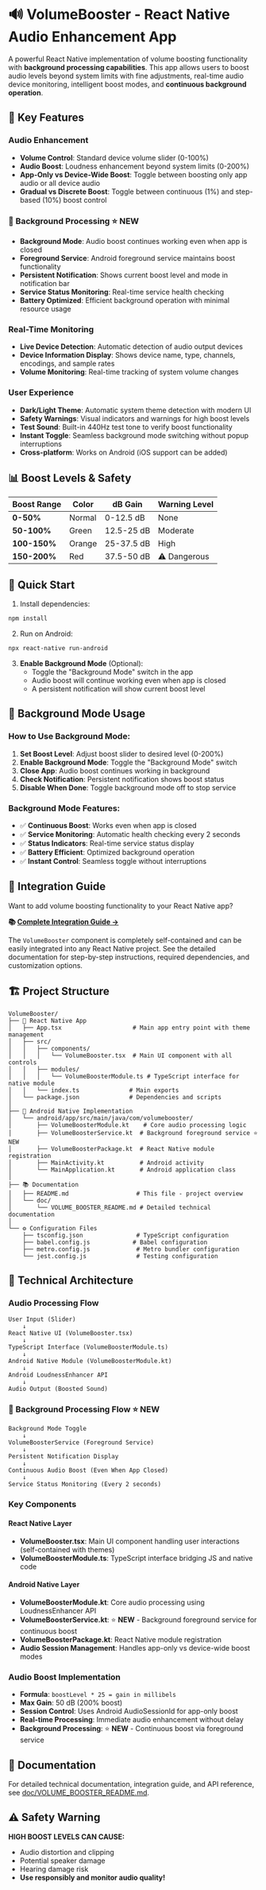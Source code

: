 # 🔊 VolumeBooster - React Native Audio Enhancement App

A powerful React Native implementation of volume boosting functionality with **background processing capabilities**. This app allows users to boost audio levels beyond system limits with fine adjustments, real-time audio device monitoring, intelligent boost modes, and **continuous background operation**.

## 🚀 Key Features

### **Audio Enhancement**
- **Volume Control**: Standard device volume slider (0-100%)
- **Audio Boost**: Loudness enhancement beyond system limits (0-200%)
- **App-Only vs Device-Wide Boost**: Toggle between boosting only app audio or all device audio
- **Gradual vs Discrete Boost**: Toggle between continuous (1%) and step-based (10%) boost control

### **🔄 Background Processing** ⭐ **NEW**
- **Background Mode**: Audio boost continues working even when app is closed
- **Foreground Service**: Android foreground service maintains boost functionality
- **Persistent Notification**: Shows current boost level and mode in notification bar
- **Service Status Monitoring**: Real-time service health checking
- **Battery Optimized**: Efficient background operation with minimal resource usage

### **Real-Time Monitoring**
- **Live Device Detection**: Automatic detection of audio output devices
- **Device Information Display**: Shows device name, type, channels, encodings, and sample rates
- **Volume Monitoring**: Real-time tracking of system volume changes

### **User Experience**
- **Dark/Light Theme**: Automatic system theme detection with modern UI
- **Safety Warnings**: Visual indicators and warnings for high boost levels
- **Test Sound**: Built-in 440Hz test tone to verify boost functionality
- **Instant Toggle**: Seamless background mode switching without popup interruptions
- **Cross-platform**: Works on Android (iOS support can be added)

## 📊 Boost Levels & Safety

| Boost Range | Color | dB Gain | Warning Level |
|-------------|-------|---------|---------------|
| **0-50%** | Normal | 0-12.5 dB | None |
| **50-100%** | Green | 12.5-25 dB | Moderate |
| **100-150%** | Orange | 25-37.5 dB | High |
| **150-200%** | Red | 37.5-50 dB | ⚠️ Dangerous |

## 🚀 Quick Start

1. Install dependencies:
```bash
npm install
```

2. Run on Android:
```bash
npx react-native run-android
```

3. **Enable Background Mode** (Optional):
   - Toggle the "Background Mode" switch in the app
   - Audio boost will continue working even when app is closed
   - A persistent notification will show current boost level

## 🔄 Background Mode Usage

### **How to Use Background Mode:**
1. **Set Boost Level**: Adjust boost slider to desired level (0-200%)
2. **Enable Background Mode**: Toggle the "Background Mode" switch
3. **Close App**: Audio boost continues working in background
4. **Check Notification**: Persistent notification shows boost status
5. **Disable When Done**: Toggle background mode off to stop service

### **Background Mode Features:**
- ✅ **Continuous Boost**: Works even when app is closed
- ✅ **Service Monitoring**: Automatic health checking every 2 seconds
- ✅ **Status Indicators**: Real-time service status display
- ✅ **Battery Efficient**: Optimized background operation
- ✅ **Instant Control**: Seamless toggle without interruptions

## 🔧 Integration Guide

Want to add volume boosting functionality to your React Native app? 

**📚 [Complete Integration Guide →](./doc/VOLUME_BOOSTER_README.md#integration-guide---use-in-your-own-project)**

The `VolumeBooster` component is completely self-contained and can be easily integrated into any React Native project. See the detailed documentation for step-by-step instructions, required dependencies, and customization options.

## 🏗️ Project Structure

```
VolumeBooster/
├── 📱 React Native App
│   ├── App.tsx                    # Main app entry point with theme management
│   ├── src/
│   │   ├── components/
│   │   │   └── VolumeBooster.tsx  # Main UI component with all controls
│   │   ├── modules/
│   │   │   └── VolumeBoosterModule.ts # TypeScript interface for native module
│   │   └── index.ts              # Main exports
│   └── package.json              # Dependencies and scripts
│
├── 🤖 Android Native Implementation
│   └── android/app/src/main/java/com/volumebooster/
│       ├── VolumeBoosterModule.kt    # Core audio processing logic
│       ├── VolumeBoosterService.kt  # Background foreground service ⭐ NEW
│       ├── VolumeBoosterPackage.kt  # React Native module registration
│       ├── MainActivity.kt          # Android activity
│       └── MainApplication.kt       # Android application class
│
├── 📚 Documentation
│   ├── README.md                   # This file - project overview
│   └── doc/
│       └── VOLUME_BOOSTER_README.md # Detailed technical documentation
│
└── ⚙️ Configuration Files
    ├── tsconfig.json               # TypeScript configuration
    ├── babel.config.js            # Babel configuration
    ├── metro.config.js             # Metro bundler configuration
    └── jest.config.js              # Testing configuration
```

## 🔧 Technical Architecture

### **Audio Processing Flow**
```
User Input (Slider) 
    ↓
React Native UI (VolumeBooster.tsx)
    ↓
TypeScript Interface (VolumeBoosterModule.ts)
    ↓
Android Native Module (VolumeBoosterModule.kt)
    ↓
Android LoudnessEnhancer API
    ↓
Audio Output (Boosted Sound)
```

### **🔄 Background Processing Flow** ⭐ **NEW**
```
Background Mode Toggle
    ↓
VolumeBoosterService (Foreground Service)
    ↓
Persistent Notification Display
    ↓
Continuous Audio Boost (Even When App Closed)
    ↓
Service Status Monitoring (Every 2 seconds)
```

### **Key Components**

#### **React Native Layer**
- **VolumeBooster.tsx**: Main UI component handling user interactions (self-contained with themes)
- **VolumeBoosterModule.ts**: TypeScript interface bridging JS and native code

#### **Android Native Layer**
- **VolumeBoosterModule.kt**: Core audio processing using LoudnessEnhancer API
- **VolumeBoosterService.kt**: ⭐ **NEW** - Background foreground service for continuous boost
- **VolumeBoosterPackage.kt**: React Native module registration
- **Audio Session Management**: Handles app-only vs device-wide boost modes

### **Audio Boost Implementation**
- **Formula**: `boostLevel * 25 = gain in millibels`
- **Max Gain**: 50 dB (200% boost)
- **Session Control**: Uses Android AudioSessionId for app-only boost
- **Real-time Processing**: Immediate audio enhancement without delay
- **Background Processing**: ⭐ **NEW** - Continuous boost via foreground service

## 📖 Documentation

For detailed technical documentation, integration guide, and API reference, see [doc/VOLUME_BOOSTER_README.md](./doc/VOLUME_BOOSTER_README.md).

## ⚠️ Safety Warning

**HIGH BOOST LEVELS CAN CAUSE:**
- Audio distortion and clipping
- Potential speaker damage
- Hearing damage risk
- **Use responsibly and monitor audio quality!**
